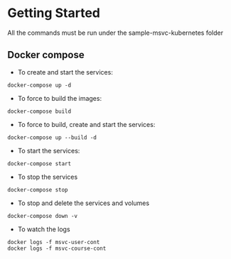 # Getting Started
All the commands must be run under the sample-msvc-kubernetes folder

## Docker compose
- To create and start the services:
```shell
docker-compose up -d
```
- To force to build the images:
```shell
docker-compose build
```
- To force to build, create and start the services:
```shell
docker-compose up --build -d
```
- To start the services:
```shell
docker-compose start
```
- To stop the services
```shell
docker-compose stop
```
- To stop and delete the services and volumes
```shell
docker-compose down -v
```
- To watch the logs
```shell
docker logs -f msvc-user-cont
docker logs -f msvc-course-cont
```